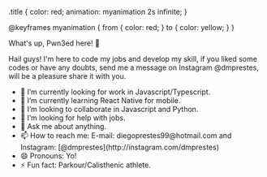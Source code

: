 .title {
  color: red;
  animation: myanimation 2s infinite;
}

@keyframes myanimation {
  from {
    color: red;
  }
  to {
    color: yellow;
  }
}

<div>
  <p class="title">What's up, Pwn3ed here! 👋</p>
  <p>Hail guys! I'm here to code my jobs and develop my skill, if you liked some codes or have any doubts, send me a message on Instagram @dmprestes, will be a pleasure share it with you.</p>

  <ul>
    <li>🔭 I’m currently looking for work in Javascript/Typescript.</li>
    <li>🌱 I’m currently learning React Native for mobile.</li>
    <li>👯 I’m looking to collaborate in Javascript and Python.</li>
    <li>🤔 I’m looking for help with jobs.</li>
    <li>💬 Ask me about anything.</li>
    <li>📫 How to reach me: E-mail: diegoprestes99@hotmail.com and Instagram: [@dmprestes](http://instagram.com/dmprestes)</li>
    <li>😄 Pronouns: Yo!</li>
    <li>⚡ Fun fact: Parkour/Calisthenic athlete.</li>
  </ul>
  
</div>

